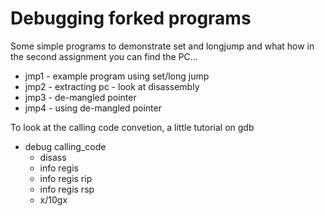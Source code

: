 # Debugging forked programs

Some simple programs to demonstrate set and longjump and what how in the second assignment you can find the PC...
   - jmp1 - example program using set/long jump
   - jmp2 - extracting pc - look at disassembly
   - jmp3 - de-mangled pointer
   - jmp4 - using de-mangled pointer

To look at the calling code convetion, a little tutorial on gdb
   - debug calling_code
     - disass
     - info regis
     - info regis rip
     - info regis rsp
     - x/10gx <address>


